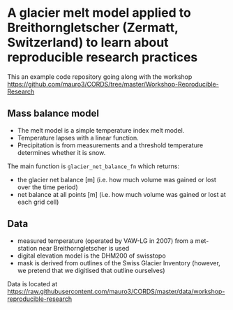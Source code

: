 # A glacier melt model applied to Breithorngletscher (Zermatt, Switzerland) to learn about reproducible research practices

This an example code repository going along with the workshop https://github.com/mauro3/CORDS/tree/master/Workshop-Reproducible-Research

## Mass balance model

- The melt model is a simple temperature index melt model.
- Temperature lapses with a linear function.
- Precipitation is from measurements and a threshold temperature determines whether it is snow.

The main function is `glacier_net_balance_fn` which returns:
- the glacier net balance [m] (i.e. how much volume was gained or lost
  over the time period)
- net balance at all points [m] (i.e. how much volume was gained or
  lost at each grid cell)


## Data

- measured temperature (operated by VAW-LG in 2007) from a met-station near Breithorngletscher is used
- digital elevation model is the DHM200 of swisstopo
- mask is derived from outlines of the Swiss Glacier Inventory (however, we pretend that we digitised that outline ourselves)

Data is located at https://raw.githubusercontent.com/mauro3/CORDS/master/data/workshop-reproducible-research
